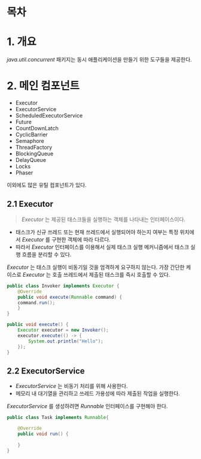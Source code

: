 # 목차

# 1. 개요

_java.util.concurrent_ 패키지는 동시 애플리케이션을 만들기 위한 도구들을 제공한다.

# 2. 메인 컴포넌트

- Executor
- ExecutorService
- ScheduledExecutorService
- Future
- CountDownLatch
- CyclicBarrier
- Semaphore
- ThreadFactory
- BlockingQueue
- DelayQueue
- Locks
- Phaser

이외에도 많은 유틸 컴포넌트가 있다.

## 2.1 Executor

> _Executor_ 는 제공된 태스크들을 실행하는 객체를 나타내는 인터페이스이다.

- 태스크가 신규 쓰레드 또는 현재 쓰레드에서 실행되어야 하는지 여부는 특정 위치에서 _Executor_ 를 구현한 객체에 따라 다르다.
- 따라서 _Executor_ 인터페이스를 이용해서 실제 태스크 실행 메커니즘에서 태스크 실행 흐름을 분리할 수 있다.

_Executor_ 는 태스크 실행이 비동기일 것을 엄격하게 요구하지 않는다.
가장 간단한 케이스로 _Executor_ 는 호출 쓰레드에서 제출된 태스크를 즉시 호출할 수 있다.

```java
public class Invoker implements Executor {
    @Override
    public void execute(Runnable command) {
	command.run();
    }
}
```

```java
public void execute() {
    Executor executor = new Invoker();
    executor.execute(() -> {
        System.out.println("Hello");
    });
}
```

## 2.2 ExecutorService

- _ExecutorService_ 는 비동기 처리를 위해 사용한다.
- 메모리 내 대기열을 관리하고 쓰레드 가용성에 따라 제출된 작업을 실행한다.

_ExecutorService_ 를 생성하려면 _Runnable_ 인터페이스를 구현해야 한다.

```java
public class Task implements Runnable{

	@Override
	public void run() {
		
	}
}
```

